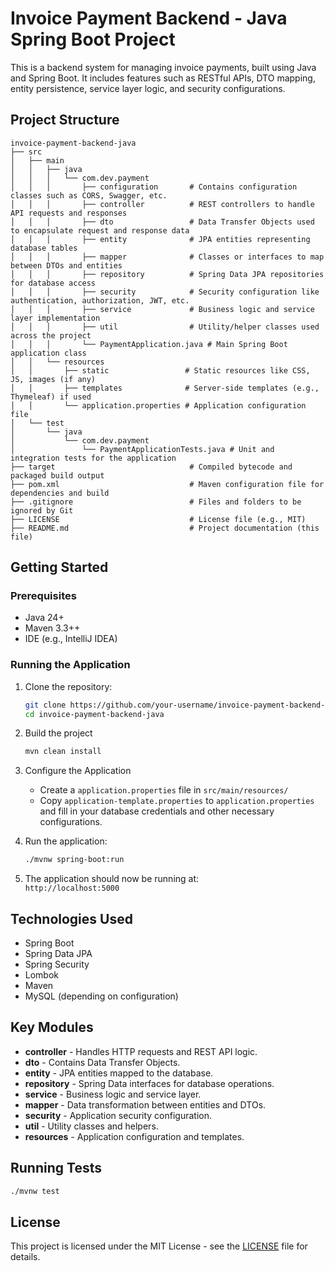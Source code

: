 # Invoice Payment Backend - Java Spring Boot Project

This is a backend system for managing invoice payments, built using Java and Spring Boot. It includes features such as RESTful APIs, DTO mapping, entity persistence, service layer logic, and security configurations.

## Project Structure

```
invoice-payment-backend-java
├── src
│   ├── main
│   │   ├── java
│   │   │   └── com.dev.payment
│   │   │       ├── configuration       # Contains configuration classes such as CORS, Swagger, etc.
│   │   │       ├── controller          # REST controllers to handle API requests and responses
│   │   │       ├── dto                 # Data Transfer Objects used to encapsulate request and response data
│   │   │       ├── entity              # JPA entities representing database tables
│   │   │       ├── mapper              # Classes or interfaces to map between DTOs and entities
│   │   │       ├── repository          # Spring Data JPA repositories for database access
│   │   │       ├── security            # Security configuration like authentication, authorization, JWT, etc.
│   │   │       ├── service             # Business logic and service layer implementation
│   │   │       ├── util                # Utility/helper classes used across the project
│   │   │       └── PaymentApplication.java # Main Spring Boot application class
│   │   └── resources
│   │       ├── static                 # Static resources like CSS, JS, images (if any)
│   │       ├── templates              # Server-side templates (e.g., Thymeleaf) if used
│   │       └── application.properties # Application configuration file
│   └── test
│       └── java
│           └── com.dev.payment
│               └── PaymentApplicationTests.java # Unit and integration tests for the application
├── target                              # Compiled bytecode and packaged build output
├── pom.xml                             # Maven configuration file for dependencies and build
├── .gitignore                          # Files and folders to be ignored by Git
├── LICENSE                             # License file (e.g., MIT)
├── README.md                           # Project documentation (this file)
```

## Getting Started

### Prerequisites

- Java 24+
- Maven 3.3++
- IDE (e.g., IntelliJ IDEA)

### Running the Application

1. Clone the repository:
   ```bash
   git clone https://github.com/your-username/invoice-payment-backend-java.git
   cd invoice-payment-backend-java
   ```

2. Build the project
   ```bash
   mvn clean install
   ```

3. Configure the Application
   - Create a `application.properties` file in `src/main/resources/`
   - Copy `application-template.properties` to `application.properties` and fill in your database credentials and other necessary configurations.

4. Run the application:
   ```bash
   ./mvnw spring-boot:run
   ```

5. The application should now be running at:  
   `http://localhost:5000`

## Technologies Used

- Spring Boot
- Spring Data JPA
- Spring Security
- Lombok
- Maven
- MySQL (depending on configuration)

## Key Modules

- **controller** - Handles HTTP requests and REST API logic.
- **dto** - Contains Data Transfer Objects.
- **entity** - JPA entities mapped to the database.
- **repository** - Spring Data interfaces for database operations.
- **service** - Business logic and service layer.
- **mapper** - Data transformation between entities and DTOs.
- **security** - Application security configuration.
- **util** - Utility classes and helpers.
- **resources** - Application configuration and templates.

## Running Tests

```bash
./mvnw test
```

## License

This project is licensed under the MIT License - see the [LICENSE](LICENSE) file for details.
